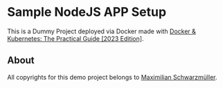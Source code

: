 # Sample NodeJS APP Setup

This is a Dummy Project deployed via Docker made with [Docker & Kubernetes: The Practical Guide [2023 Edition]](https://www.udemy.com/course/docker-kubernetes-the-practical-guide).

## About

All copyrights for this demo project belongs to [Maximilian Schwarzmüller](https://github.com/mschwarzmueller).
